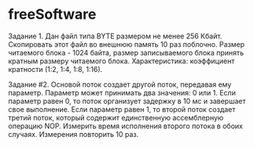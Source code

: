 # freeSoftware
Задание 1.
Дан файл типа BYTE размером не менее 256 Кбайт. Скопировать этот файл во внешнюю память 10 раз поблочно. 
Размер читаемого блока - 1024 байта, размер записываемого блока принять кратным размеру читаемого блока. 
Характеристика: коэффициент кратности (1:2, 1:4, 1:8, 1:16).

Задание #2.
Основой поток создает другой поток, передавая ему параметр. Параметр может принимать два значения: 0 или 1. 
Если параметр равен 0, то поток организует задержку в 10 мс и завершает свое выполнение. 
Если параметр равен 1, то второй поток создает третий поток, который содержит единственную ассемблерную операцию NOP. 
Измерить время исполнения  второго потока в обоих случаях. Измерения повторить 10 раз.